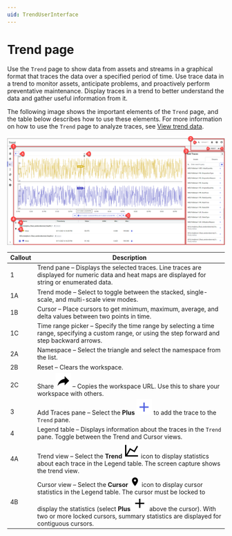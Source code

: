 ```yaml
---
uid: TrendUserInterface
---
```


# Trend page

Use the `Trend` page to show data from assets and streams in a graphical format that traces the data over a specified period of time. Use trace data in a trend to monitor assets, anticipate problems, and proactively perform preventative maintenance. Display traces in a trend to better understand the data and gather useful information from it.

The following image shows the important elements of the `Trend` page, and the table below describes how to use these elements. For more information on how to use the `Trend` page to analyze traces, see [View trend data](xref:GettingStartedWithTrendData).

![Trend page](images/Trend_full_page.png)

| Callout | Description |
|--|--|
| 1 | Trend pane &ndash; Displays the selected traces. Line traces are displayed for numeric data and heat maps are displayed for string or enumerated data. |
| 1A | Trend mode &ndash; Select to toggle between the stacked, single-scale, and multi-scale view modes. |
| 1B | Cursor &ndash; Place cursors to get minimum, maximum, average, and delta values between two points in time. |
| 1C | Time range picker &ndash; Specify the time range by selecting a time range, specifying a custom range, or using the step forward and step backward arrows. |
| 2A | Namespace &ndash; Select the triangle and select the namespace from the list. |
| 2B | Reset &ndash; Clears the workspace. |
| 2C | Share ![Share](../_icons/share.svg) &ndash; Copies the workspace URL. Use this to share your workspace with others. |
| 3 | Add Traces pane &ndash; Select the **Plus** ![Plus](../_icons/plus-thick-alt.svg) to add the trace to the `Trend` pane. |
| 4 | Legend table &ndash; Displays information about the traces in the `Trend` pane. Toggle between the Trend and Cursor views. |
| 4A | Trend view &ndash; Select the **Trend** ![Trend](_icon/../../_icons/chart-line.svg) icon to display statistics about each trace in the Legend table. The screen capture shows the trend view. |
| 4B | Cursor view &ndash; Select the **Cursor** ![Cursor](../_icons/map-marker.svg) icon to display cursor statistics in the Legend table. The cursor must be locked to display the statistics (select **Plus** ![Plus](../_icons/plus-thick.svg) above the cursor). With two or more locked cursors, summary statistics are displayed for contiguous cursors. |

